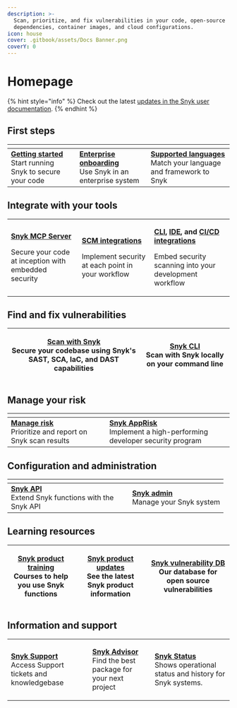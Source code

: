 ```yaml
---
description: >-
  Scan, prioritize, and fix vulnerabilities in your code, open-source
  dependencies, container images, and cloud configurations.
icon: house
cover: .gitbook/assets/Docs Banner.png
coverY: 0
---
```


# Homepage

{% hint style="info" %}
Check out the latest [updates in the Snyk user documentation](whats-new.md).
{% endhint %}

## First steps

<table data-header-hidden data-full-width="false"><thead><tr><th></th><th></th><th></th></tr></thead><tbody><tr><td><mark style="color:purple;">​</mark><a href="getting-started/"><strong>Getting started</strong></a><br>Start running Snyk to secure your code</td><td><a href="enterprise-setup/"><strong>Enterprise onboarding</strong></a><br>Use Snyk in an enterprise system</td><td><a href="supported-languages-package-managers-and-frameworks/"><strong>Supported languages</strong></a><br>Match your language and framework to Snyk</td></tr></tbody></table>

## Integrate with your tools <a href="#explore-snyk-products" id="explore-snyk-products"></a>

|                                                                                                                                                                                                      |                                                                                                                                  |                                                                                                                                                                                                                                                                                                                                                                                                        |
| ---------------------------------------------------------------------------------------------------------------------------------------------------------------------------------------------------- | -------------------------------------------------------------------------------------------------------------------------------- | ------------------------------------------------------------------------------------------------------------------------------------------------------------------------------------------------------------------------------------------------------------------------------------------------------------------------------------------------------------------------------------------------------ |
| <p><a href="cli-ide-and-ci-cd-integrations/snyk-cli/developer-guardrails-for-agentic-workflows/"><strong>Snyk MCP Server</strong></a></p><p>Secure your code at inception with embedded security</p> | <p><a href="scm-integrations/"><strong>SCM integrations</strong></a></p><p>Implement security at each point in your workflow</p> | <p><a href="cli-ide-and-ci-cd-integrations/snyk-cli/"><strong>CLI</strong></a><strong>,</strong> <a href="cli-ide-and-ci-cd-integrations/snyk-ide-plugins-and-extensions/"><strong>IDE</strong></a><strong>, and</strong> <a href="scm-ide-and-ci-cd-integrations/snyk-ci-cd-integrations/"><strong>CI/CD integrations</strong></a>  </p><p>Embed security scanning into your development workflow</p> |

## Find and fix vulnerabilities <a href="#explore-snyk-products" id="explore-snyk-products"></a>

| <p><a href="scan-with-snyk/"><strong>Scan with Snyk</strong></a><br>Secure your codebase using Snyk's SAST, SCA, IaC, and DAST capabilities</p> | <p><a href="cli-ide-and-ci-cd-integrations/snyk-cli/"><strong>Snyk CLI</strong></a><br>Scan with Snyk locally on your command line</p> |
| ----------------------------------------------------------------------------------------------------------------------------------------------- | -------------------------------------------------------------------------------------------------------------------------------------- |

## Manage your risk

<table data-header-hidden><thead><tr><th width="254"></th><th width="325"></th></tr></thead><tbody><tr><td><a href="manage-risk/"><strong>Manage risk</strong></a><br>Prioritize and report on Snyk scan results</td><td><a href="scan-with-snyk/snyk-apprisk.md"><strong>Snyk AppRisk</strong></a><br>Implement a high-performing developer security program</td></tr></tbody></table>

## Configuration and administration <a href="#use-other-resources" id="use-other-resources"></a>

<table data-header-hidden><thead><tr><th width="259"></th><th></th></tr></thead><tbody><tr><td><a href="snyk-api/"><strong>Snyk API</strong></a><br>Extend Snyk functions with the Snyk API</td><td><a href="snyk-admin/"><strong>Snyk admin</strong></a><br>Manage your Snyk system</td></tr></tbody></table>

## Learning resources

| <p><a href="https://learn.snyk.io/catalog/product-training/?type=product-training"><strong>Snyk product training</strong></a><br>Courses to help you use Snyk functions</p> | <p>​<a href="https://updates.snyk.io/"><strong>Snyk product updates</strong></a><br>See the latest Snyk product information</p> | <p><a href="https://security.snyk.io/"><strong>Snyk vulnerability DB</strong></a><br>Our database for open source vulnerabilities</p> |
| --------------------------------------------------------------------------------------------------------------------------------------------------------------------------- | ------------------------------------------------------------------------------------------------------------------------------- | ------------------------------------------------------------------------------------------------------------------------------------- |

## Information and support

|                                                                                                                            |                                                                                                                                              |                                                                                                                                     |
| -------------------------------------------------------------------------------------------------------------------------- | -------------------------------------------------------------------------------------------------------------------------------------------- | ----------------------------------------------------------------------------------------------------------------------------------- |
| <p><a href="https://support.snyk.io/s/">​<strong>Snyk Support</strong></a><br>Access Support tickets and knowledgebase</p> | <p><strong>​</strong><a href="https://snyk.io/advisor/"><strong>Snyk Advisor</strong></a><br>Find the best package for your next project</p> | <p><a href="https://status.snyk.io/"><strong>Snyk Status</strong></a><br>Shows operational status and history for Snyk systems.</p> |
